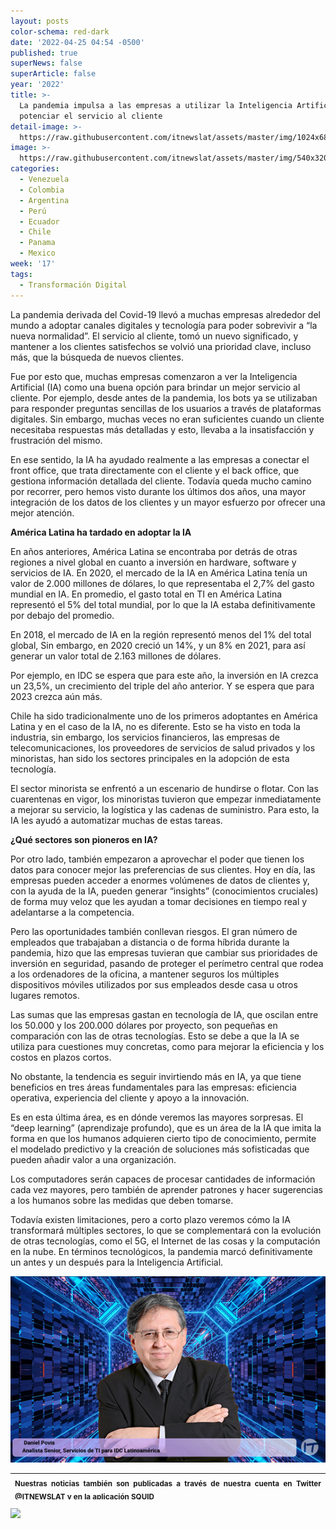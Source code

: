 ```yaml
---
layout: posts
color-schema: red-dark
date: '2022-04-25 04:54 -0500'
published: true
superNews: false
superArticle: false
year: '2022'
title: >-
  La pandemia impulsa a las empresas a utilizar la Inteligencia Artificial para
  potenciar el servicio al cliente
detail-image: >-
  https://raw.githubusercontent.com/itnewslat/assets/master/img/1024x680/Daniel-Povis-g.jpg
image: >-
  https://raw.githubusercontent.com/itnewslat/assets/master/img/540x320/Daniel-Povis-p.jpg
categories:
  - Venezuela
  - Colombia
  - Argentina
  - Perú
  - Ecuador
  - Chile
  - Panama
  - Mexico
week: '17'
tags:
  - Transformación Digital
---
```

La pandemia derivada del Covid-19 llevó a muchas empresas alrededor del mundo a adoptar canales digitales y tecnología para poder sobrevivir a “la nueva normalidad”. El servicio al cliente, tomó un nuevo significado, y mantener a los clientes satisfechos se volvió una prioridad clave, incluso más, que la búsqueda de nuevos clientes.
 
Fue por esto que, muchas empresas comenzaron a ver la Inteligencia Artificial (IA) como una buena opción para brindar un mejor servicio al cliente. Por ejemplo, desde antes de la pandemia, los bots ya se utilizaban para responder preguntas sencillas de los usuarios a través de plataformas digitales. Sin embargo, muchas veces no eran suficientes cuando un cliente necesitaba respuestas más detalladas y esto, llevaba a la insatisfacción y frustración del mismo.
 
En ese sentido, la IA ha ayudado realmente a las empresas a conectar el front office, que trata directamente con el cliente y el back office, que gestiona información detallada del cliente. Todavía queda mucho camino por recorrer, pero hemos visto durante los últimos dos años, una mayor integración de los datos de los clientes y un mayor esfuerzo por ofrecer una mejor atención.
 
**América Latina ha tardado en adoptar la IA**
 
En años anteriores, América Latina se encontraba por detrás de otras regiones a nivel global en cuanto a inversión en hardware, software y servicios de IA. En 2020, el mercado de la IA en América Latina tenía un valor de 2.000 millones de dólares, lo que representaba el 2,7% del gasto mundial en IA. En promedio, el gasto total en TI en América Latina representó el 5% del total mundial, por lo que la IA estaba definitivamente por debajo del promedio.
 
En 2018, el mercado de IA en la región representó menos del 1% del total global,  Sin embargo, en 2020  creció un 14%, y un 8% en 2021, para así generar un valor total de 2.163 millones de dólares.
 
Por ejemplo, en IDC se espera que para este año, la inversión en IA crezca un 23,5%, un crecimiento del triple del año anterior. Y se espera que para 2023 crezca aún más.
 
Chile ha sido tradicionalmente uno de los primeros adoptantes en América Latina y en el caso de la IA, no es diferente. Esto se ha visto en toda la industria, sin embargo, los servicios financieros, las empresas de telecomunicaciones, los proveedores de servicios de salud privados y los minoristas, han sido los sectores principales en la adopción de esta tecnología.
 
El sector minorista se enfrentó a un escenario de hundirse o flotar. Con las cuarentenas en vigor, los minoristas tuvieron que empezar inmediatamente a mejorar su servicio, la logística y las cadenas de suministro. Para esto, la IA les ayudó a automatizar muchas de estas tareas.
 
**¿Qué sectores son pioneros en IA?**
 
Por otro lado, también empezaron a aprovechar el poder que tienen los datos para conocer mejor las preferencias de sus clientes. Hoy en día, las empresas pueden acceder a enormes volúmenes de datos de clientes y, con la ayuda de la IA, pueden generar “insights” (conocimientos cruciales) de forma muy veloz que les ayudan a tomar decisiones en tiempo real y adelantarse a la competencia.
 
Pero las oportunidades también conllevan riesgos. El gran número de empleados que trabajaban a distancia o de forma híbrida durante la pandemia, hizo que las empresas tuvieran que cambiar sus prioridades de inversión en seguridad, pasando de proteger el perímetro central que rodea a los ordenadores de la oficina, a mantener seguros los múltiples dispositivos móviles utilizados por sus empleados desde casa u otros lugares remotos.
 
Las sumas que las empresas gastan en tecnología de IA, que oscilan entre los 50.000 y los 200.000 dólares por proyecto, son pequeñas en comparación con las de otras tecnologías. Esto se debe a que la IA se utiliza para cuestiones muy concretas, como para mejorar la eficiencia y los costos en plazos cortos.
 
No obstante, la tendencia es seguir invirtiendo más en IA, ya que tiene beneficios en tres áreas fundamentales para las empresas: eficiencia operativa, experiencia del cliente y apoyo a la innovación.
 
Es en esta última área, es en dónde veremos las mayores sorpresas. El “deep learning” (aprendizaje profundo), que es un área de la IA que imita la forma en que los humanos adquieren cierto tipo de conocimiento, permite el modelado predictivo y la creación de soluciones más sofisticadas que pueden añadir valor a una organización.
 
Los computadores serán capaces de procesar cantidades de información cada vez mayores, pero también de aprender patrones y hacer sugerencias a los humanos sobre las medidas que deben tomarse.
 
Todavía existen limitaciones, pero a corto plazo veremos cómo la IA transformará múltiples sectores, lo que se complementará con la evolución de otras tecnologías, como el 5G, el Internet de las cosas y la computación en la nube. En términos tecnológicos, la pandemia marcó definitivamente un antes y un después para la Inteligencia Artificial.
 
![](https://raw.githubusercontent.com/itnewslat/assets/master/img/540x320/Daniel-Povis-p.jpg)

<table style="height: 42px;" width="569">
<tbody>
<tr>
<td style="text-align: justify;"><sub><strong>Nuestras noticias también son publicadas a través de nuestra cuenta en Twitter <a href="https://twitter.com/itnewslat?lang=es">@ITNEWSLAT</a> y en la aplicación <a href="https://squidapp.co/en/">SQUID</a></strong></sub></td>
</tr>
</tbody>
</table>

<img src="https://tracker.metricool.com/c3po.jpg?hash=56f88a41e39ab42c063cc51676587a04"/>